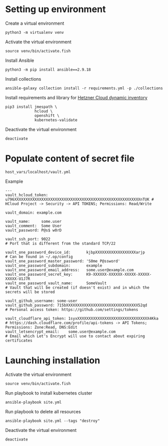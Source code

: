 # Setting up environment

Create a virtual environment
```
python3 -m virtualenv venv
```

Activate the virtual environment
```
source venv/bin/activate.fish
```

Install Ansible
```
python3 -m pip install ansible==2.9.18
```

Install collections
```
ansible-galaxy collection install -r requirements.yml -p ./collections
```

Install requirements and library for [Hetzner Cloud dynamic inventory](https://docs.ansible.com/ansible/latest/collections/hetzner/hcloud/hcloud_inventory.html "Ansible dynamic inventory plugin for the Hetzner Cloud")
```
pip3 install jmespath \
             hcloud \
             openshift \
             kubernetes-validate
```

Deactivate the virtual environment
```
deactivate
```

# Populate content of secret file
`host_vars/localhost/vault.yml`

Example
```
---
vault_hcloud_token: u796XXXXXXXXXXXXXXXXXXXXXXXXXXXXXXXXXXXXXXXXXXXXXXXXXXXXXXXXnTUK # HCloud Project -> Security -> API TOKENS; Permissions: Read/Write

vault_domain: example.com

vault_name:     some.user
vault_comment:  Some User
vault_password: P@s$ w0rD

vault_ssh_port: 9022                                                                 # Port that is different from the standard TCP/22

vault_one_password_device_id:       kjbpXXXXXXXXXXXXXXXXXXarjp                       # Can be found in ~/.op/config
vault_one_password_master_password: 'S0me P@ssword'
vault_one_password_subdomain:       example
vault_one_password_email_address:   some.user@example.com
vault_one_password_secret_key:      K9-XXXXXX-XXXXXX-XXXXX-XXXXX-XXXXX-U1J7R
vault_one_password_vault_name:      SomeVault                                        # Vault that will be created (if doesn't exist) and in which the secrets will be stored

vault_github_username: some-user
vault_github_password: 715bXXXXXXXXXXXXXXXXXXXXXXXXXXXXXXXX52qd                      # Personal access token: https://github.com/settings/tokens

vault_cloudflare_api_token: 1syxXXXXXXXXXXXXXXXXXXXXXXXXXXXXXXXX4Kka                 # https://dash.cloudflare.com/profile/api-tokens -> API Tokens; Permissions: Zone:Read, DNS:Edit
vault_letsencrypt_email:    some.user@example.com                                    # Email which Let's Encrypt will use to contact about expiring certificates
```

# Launching installation

Activate the virtual environment
```
source venv/bin/activate.fish
```

Run playbook to install kubernetes cluster
```
ansible-playbook site.yml
```

Run playbook to delete all resources
```
ansible-playbook site.yml --tags "destroy"
```

Deactivate the virtual environment
```
deactivate
```
